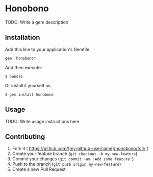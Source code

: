 # Honobono

TODO: Write a gem description

## Installation

Add this line to your application's Gemfile:

    gem 'honobono'

And then execute:

    $ bundle

Or install it yourself as:

    $ gem install honobono

## Usage

TODO: Write usage instructions here

## Contributing

1. Fork it ( https://github.com/[my-github-username]/honobono/fork )
2. Create your feature branch (`git checkout -b my-new-feature`)
3. Commit your changes (`git commit -am 'Add some feature'`)
4. Push to the branch (`git push origin my-new-feature`)
5. Create a new Pull Request

